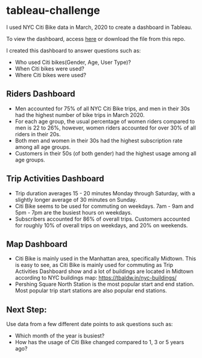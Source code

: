 # tableau-challenge
I used NYC Citi Bike data in March, 2020 to create a dashboard in Tableau.

To view the dashboard, access [here](https://public.tableau.com/profile/kana.moore#!/vizhome/NYCityBikeAnalysis_15879160706130/Story1) or download the file from this repo. 

I created this dashboard to answer questions such as:
* Who used Citi bikes(Gender, Age, User Type)?
* When Citi bikes were used?
* Where Citi bikes were used?

## Riders Dashboard 
*	Men accounted for 75% of all NYC Citi Bike trips, and men in their 30s had the highest number of bike trips in March 2020.
* For each age group, the usual percentage of women riders compared to men is 22 to 26%, however, women riders accounted for over 30% of all riders in their 20s.
*	Both men and women in their 30s had the highest subscription rate among all age groups.
*	Customers in their 50s (of both gender) had the highest usage among all age groups.

## Trip Activities Dashboard
*	Trip duration averages 15 - 20 minutes Monday through Saturday, with a slightly longer average of 30 minutes on Sunday.
*	Citi Bike seems to be used for commuting on weekdays. 7am - 9am and 5pm - 7pm are the busiest hours on weekdays.
*	Subscribers accounted for 86% of overall trips.  Customers accounted for roughly 10% of overall trips on weekdays, and 20% on weekends.

## Map Dashboard
*	Citi Bike is mainly used in the Manhattan area, specifically Midtown. This is easy to see, as Citi Bike is mainly used for commuting as Trip Activities Dashboard show and a lot of buildings are located in Midtown according to NYC buildings map:  https://tbaldw.in/nyc-buildings/
*	Pershing Square North Station is the most popular start and end station. Most popular trip start stations are also popular end stations.

## Next Step:
Use data from a few different date points to ask questions such as:
*	Which month of the year is busiest?
*	How has the usage of Citi Bike changed compared to 1, 3 or 5 years ago?
